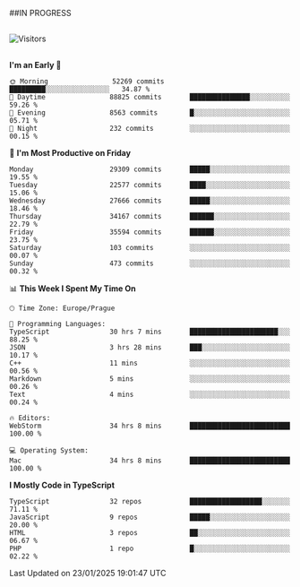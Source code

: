##IN PROGRESS
##
![Visitors](https://komarev.com/ghpvc/?username=petrbui&style=for-the-badge&label=Visitors+👀)



##
<!--
[![My GitHub stats](https://github-readme-stats.vercel.app/api?username=petrbui&theme=github_dark)](https://github.com/anuraghazra/github-readme-stats)

[![My wakatime stats](https://github-readme-stats.vercel.app/api/wakatime?username=petrbui&theme=github_dark)](https://github.com/anuraghazra/github-readme-stats)
-->
<!--START_SECTION:waka-->
**I'm an Early 🐤** 

```text
🌞 Morning                52269 commits       █████████░░░░░░░░░░░░░░░░   34.87 % 
🌆 Daytime                88825 commits       ███████████████░░░░░░░░░░   59.26 % 
🌃 Evening                8563 commits        █░░░░░░░░░░░░░░░░░░░░░░░░   05.71 % 
🌙 Night                  232 commits         ░░░░░░░░░░░░░░░░░░░░░░░░░   00.15 % 
```
📅 **I'm Most Productive on Friday** 

```text
Monday                   29309 commits       █████░░░░░░░░░░░░░░░░░░░░   19.55 % 
Tuesday                  22577 commits       ████░░░░░░░░░░░░░░░░░░░░░   15.06 % 
Wednesday                27666 commits       █████░░░░░░░░░░░░░░░░░░░░   18.46 % 
Thursday                 34167 commits       ██████░░░░░░░░░░░░░░░░░░░   22.79 % 
Friday                   35594 commits       ██████░░░░░░░░░░░░░░░░░░░   23.75 % 
Saturday                 103 commits         ░░░░░░░░░░░░░░░░░░░░░░░░░   00.07 % 
Sunday                   473 commits         ░░░░░░░░░░░░░░░░░░░░░░░░░   00.32 % 
```


📊 **This Week I Spent My Time On** 

```text
🕑︎ Time Zone: Europe/Prague

💬 Programming Languages: 
TypeScript               30 hrs 7 mins       ██████████████████████░░░   88.25 % 
JSON                     3 hrs 28 mins       ███░░░░░░░░░░░░░░░░░░░░░░   10.17 % 
C++                      11 mins             ░░░░░░░░░░░░░░░░░░░░░░░░░   00.56 % 
Markdown                 5 mins              ░░░░░░░░░░░░░░░░░░░░░░░░░   00.26 % 
Text                     4 mins              ░░░░░░░░░░░░░░░░░░░░░░░░░   00.24 % 

🔥 Editors: 
WebStorm                 34 hrs 8 mins       █████████████████████████   100.00 % 

💻 Operating System: 
Mac                      34 hrs 8 mins       █████████████████████████   100.00 % 
```

**I Mostly Code in TypeScript** 

```text
TypeScript               32 repos            ██████████████████░░░░░░░   71.11 % 
JavaScript               9 repos             █████░░░░░░░░░░░░░░░░░░░░   20.00 % 
HTML                     3 repos             ██░░░░░░░░░░░░░░░░░░░░░░░   06.67 % 
PHP                      1 repo              █░░░░░░░░░░░░░░░░░░░░░░░░   02.22 % 
```




 Last Updated on 23/01/2025 19:01:47 UTC
<!--END_SECTION:waka-->
